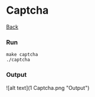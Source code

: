 # Captcha

[Back](../../../)

### Run
```
make captcha
./captcha
```

### Output
![alt text](1 Captcha.png "Output")
